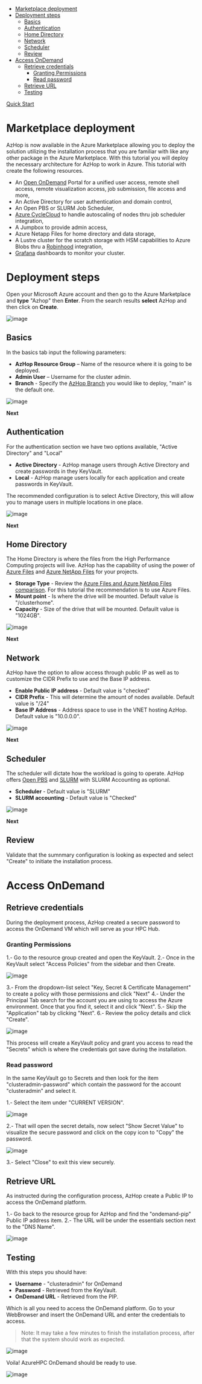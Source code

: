 <!--ts-->
* [Marketplace deployment](#marketplace-deployment)
* [Deployment steps](#deployment-steps)
   * [Basics](#basics)
   * [Authentication](#authentication)
   * [Home Directory](#home-directory)
   * [Network](#network)
   * [Scheduler](#scheduler)
   * [Review](#review)
* [Access OnDemand](#access-ondemand)
   * [Retrieve credentials](#retrieve-credentials)
      * [Granting Permissions](#granting-permissions)
      * [Read password](#read-password)
   * [Retrieve URL](#retrieve-url)
   * [Testing](#testing)

<!--te-->
<!-- https://github.com/ekalinin/github-markdown-toc -->
<!-- ./gh-md-toc --insert --no-backup --hide-footer -->


[Quick Start](https://grafana.com/)
# Marketplace deployment
AzHop is now available in the Azure Marketplace allowing you to deploy the solution utilizing the installation process that you are familiar with like any other package in the Azure Marketplace.
With this tutorial you will deploy the necessary architecture for AzHop to work in Azure.
This tutorial with create the following resources.

- An [Open OnDemand](https://osc.github.io/ood-documentation/latest/) Portal for a unified user access, remote shell access, remote visualization access, job submission, file access and more,
- An Active Directory for user authentication and domain control,
- An Open PBS or SLURM Job Scheduler,
- [Azure CycleCloud](https://learn.microsoft.com/en-us/azure/cyclecloud/?view=cyclecloud-8&WT.mc_id=Portal-Microsoft_Azure_Marketplace) to handle autoscaling of nodes thru job scheduler integration,
- A Jumpbox to provide admin access,
- Azure Netapp Files for home directory and data storage,
- A Lustre cluster for the scratch storage with HSM capabilities to Azure Blobs thru a [Robinhood](https://github.com/cea-hpc/robinhood) integration,
- [Grafana](https://grafana.com/) dashboards to monitor your cluster.

# Deployment steps
Open your Microsoft Azure account and then go to the Azure Marketplace and **type** "Azhop" then **Enter**.
From the search results **select** AzHop and then click on **Create**.

 ![image](_images/az-hop-marketplace-search.png)

## Basics
In the basics tab input the following parameters:
- **AzHop Resource Group** – Name of the resource where it is going to be deployed.
- **Admin User** – Username for the cluster admin.
- **Branch** - Specify the [AzHop Branch](https://github.com/Azure/az-hop/branches) you would like to deploy, "main" is the default one.

 ![image](_images/az-hop-marketplace-basics.png)

**Next**

## Authentication
For the authentication section we have two options available, "Active Directory" and "Local"
- **Active Directory** - AzHop manage users through Active Directory and create passwords in they KeyVault.
- **Local** - AzHop manage users locally for each application and create passwords in KeyVault.

The recommended configuration is to select Active Directory, this will allow you to manage users in multiple locations in one place.

 ![image](_images/az-hop-marketplace-authentication.png)

**Next**

## Home Directory
The Home Directory is where the files from the High Performance Computing projects will live.
AzHop has the capability of using the power of [Azure Files](https://learn.microsoft.com/en-us/azure/storage/files/storage-files-introduction) and [Azure NetApp Files](https://learn.microsoft.com/en-us/azure/azure-netapp-files/azure-netapp-files-introduction) for your projects.
- **Storage Type** - Review the [Azure Files and Azure NetApp Files comparison](https://learn.microsoft.com/en-us/azure/storage/files/storage-files-netapp-comparison).
For this tutorial the recommendation is to use Azure Files.
- **Mount point** - Is where the drive will be mounted. Default value is "/clusterhome".
- **Capacity** - Size of the drive that will be mounted. Defauilt value is "1024GB".

 ![image](_images/az-hop-marketplace-directory.png)

**Next**

## Network
AzHop have the option to allow access through public IP as well as to customize the CIDR Prefix to use and the Base IP address.
- **Enable Public IP address** - Default value is "checked"
- **CIDR Prefix** - This will determine the amount of nodes available. Default value is "/24"
- **Base IP Address** - Address space to use in the VNET hosting AzHop. Default value is "10.0.0.0".

 ![image](_images/az-hop-marketplace-network.png)

**Next**


## Scheduler
The scheduler will dictate how the workload is going to operate. 
AzHop offers [Open PBS](https://learn.microsoft.com/en-us/azure/cyclecloud/openpbs?view=cyclecloud-8) and [SLURM](https://learn.microsoft.com/en-us/azure/cyclecloud/slurm?view=cyclecloud-8) with SLURM Accounting as optional.

- **Scheduler** - Default value is "SLURM"
- **SLURM accounting** - Default value is "Checked"

 ![image](_images/az-hop-marketplace-slurm.png)

**Next**

## Review
Validate that the sumnmary configuration is looking as expected and select "Create" to initiate the installation process.

# Access OnDemand
## Retrieve credentials
During the deployment process, AzHop created a secure password to access the OnDemand VM which will serve as your HPC Hub.

### Granting Permissions
1.- Go to the resource group created and open the KeyVault.
2.- Once in the KeyVault select "Access Policies" from the sidebar and then Create.

 ![image](_images/az-hop-marketplace-keyvault.png)

3.- From the dropdown-list select "Key, Secret & Certificate Management" to create a policy with those permissions and click "Next"
4.- Under the Principal Tab search for the account you are using to access the Azure environment. Once that you find it, select it and click "Next".
5.- Skip the "Application" tab by clicking "Next".
6.- Review the policy details and click "Create".

 ![image](_images/az-hop-marketplace-kpolicy.png)

This process will create a KeyVault policy and grant you access to read the "Secrets" which is where the credentials got save during the installation.

### Read password
In the same KeyVault go to Secrets and then look for the item "clusteradmin-password" which contain the password for the account "clusteradmin" and select it.

1.- Select the item under "CURRENT VERSION".

 ![image](_images/az-hop-marketplace-ksec.png)

2.- That will open the secret details, now select "Show Secret Value" to visualize the secure password and click on the copy icon to "Copy" the password.

 ![image](_images/az-hop-marketplace-kpass.png)

3.- Select "Close" to exit this view securely.

## Retrieve URL
As instructed during the configuration process, AzHop create a Public IP to access the OnDemand platform.

1.- Go back to the resource group for AzHop and find the "ondemand-pip" Public IP address item.
2.- The URL will be under the essentials section next to the "DNS Name".

 ![image](_images/az-hop-marketplace-pip.png)

## Testing
With this steps you should have:

- **Username** - "clusteradmin" for OnDemand
- **Password** - Retrieved from the KeyVault.
- **OnDemand URL** - Retrieved from the PIP.

Which is all you need to access the OnDemand platform.
Go to your WebBrowser and insert the OnDemand URL and enter the credentials to access.
>Note: It may take a few minutes to finish the installation process, after that the system should work as expected.

 ![image](_images/az-hop-marketplace-login.png)

Voila! AzureHPC OnDemand should be ready to use.

 ![image](_images/az-hop-marketplace-dash.png)